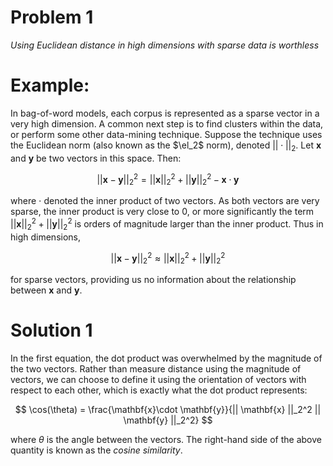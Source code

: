 # Problem 1

*Using Euclidean distance in high dimensions with sparse data is worthless*

# Example: 

In bag-of-word models, each corpus is represented as a sparse vector in a very high dimension. A common next step is to find clusters within the data, or perform some other data-mining technique. Suppose the technique uses the Euclidean norm (also known as the $\el_2$ norm), denoted $|| \cdot ||_2$. Let $\mathbf{x}$ and $\mathbf{y}$ be two vectors in this space. Then:

$$ || \mathbf{x} - \mathbf{y} ||_2^2 = || \mathbf{x} ||_2^2 + || \mathbf{y} ||_2^2 - \mathbf{x}\cdot \mathbf{y} $$ 

where $\cdot$ denoted the inner product of two vectors. As both vectors are very sparse, the inner product is very close to 0, or more significantly the term $|| \mathbf{x} ||_2^2 + || \mathbf{y} ||_2^2$ is orders of magnitude larger than the inner product. Thus in high dimensions, 

$$ || \mathbf{x} - \mathbf{y} ||_2^2 \approx || \mathbf{x} ||_2^2 + || \mathbf{y} ||_2^2 $$ 

for sparse vectors, providing us no information about the relationship between $\mathbf{x}$ and $\mathbf{y}$. 

# Solution 1

In the first equation, the dot product was overwhelmed by the magnitude of the two vectors. Rather than measure distance using the magnitude of vectors, we can choose to define it using the orientation of vectors with respect to each other, which is exactly what the dot product represents:

$$ \cos(\theta) = \frac{\mathbf{x}\cdot \mathbf{y}}{|| \mathbf{x} ||_2^2 || \mathbf{y} ||_2^2} $$ 

where $\theta$ is the angle between the vectors. The right-hand side of the above quantity is known as the *cosine similarity*. 


